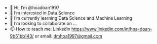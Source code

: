 - 👋 Hi, I’m @hoadoan1997
- 👀 I’m interested in Data Science
- 🌱 I’m currently learning Data Science and Machine Learning
- 💞️ I’m looking to collaborate on ...
- 📫 How to reach me: Linkedin https://www.linkedin.com/in/hoa-doan-9b51bb143/ or email: dmhoa1997@gmail.com

<!---
hoadoan1997/hoadoan1997 is a ✨ special ✨ repository because its `README.md` (this file) appears on your GitHub profile.
You can click the Preview link to take a look at your changes.
--->
